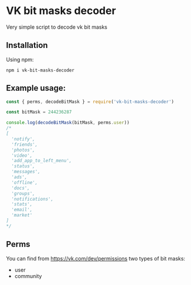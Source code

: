 # VK bit masks decoder

Very simple script to decode vk bit masks

## Installation

Using npm:
```shell
npm i vk-bit-masks-decoder
```

## Example usage:

```js
const { perms, decodeBitMask } = require('vk-bit-masks-decoder')

const bitMask = 244236287

console.log(decodeBitMask(bitMask, perms.user))
/*
[
  'notify',
  'friends',
  'photos',
  'video',
  'add_app_to_left_menu',
  'status',
  'messages',
  'ads',
  'offline',
  'docs',
  'groups',
  'notifications',
  'stats',
  'email',
  'market'
]
*/
```

## Perms
You can find from https://vk.com/dev/permissions two types of bit masks:
- user
- community
